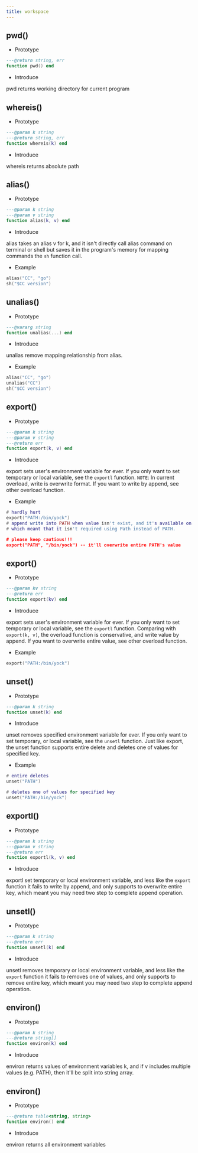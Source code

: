 ```yaml
---
title: workspace
---
```


## pwd()

* Prototype
```lua
---@return string, err
function pwd() end
```

* Introduce

pwd returns working directory for current program

## whereis()

* Prototype
```lua
---@param k string
---@return string, err
function whereis(k) end
```

* Introduce

whereis returns absolute path

## alias()

* Prototype
```lua
---@param k string
---@param v string
function alias(k, v) end
```

* Introduce

alias takes an alias v for k, and it isn't directly call alias command on terminal or shell but saves it in the program's memory for mapping commands the `sh` function call.

* Example
```lua
alias("CC", "go")
sh("$CC version")
```

## unalias()

* Prototype
```lua
---@vararg string
function unalias(...) end
```

* Introduce

unalias remove mapping relationship from alias.

* Example
```lua
alias("CC", "go")
unalias("CC")
sh("$CC version")
```


## export()

* Prototype
```lua
---@param k string
---@param v string
---@return err
function export(k, v) end
```

* Introduce

export sets user's environment variable for ever. If you only want to set temporary or local variable, see the `exportl` function.  `NOTE`: In current overload, write is overwrite format. If you want to write by append, see other overload function.

* Example
```lua
# hardly hurt
export("PATH:/bin/yock")
# append write into PATH when value isn't exist, and it's available on windows,
# which meant that it isn't required using Path instead of PATH.

# please keep cautious!!!
export("PATH", "/bin/yock") -- it'll overwrite entire PATH's value
```

## export()

* Prototype
```lua
---@param kv string
---@return err
function export(kv) end
```

* Introduce

export sets user's environment variable for ever. If you only want to set temporary or local variable, see the `exportl` function.  Comparing with `export(k, v)`, the overload function is conservative, and write value by append. If you want to overwrite entire value, see other overload function.  

* Example
```lua
export("PATH:/bin/yock")
```

## unset()

* Prototype
```lua
---@param k string
function unset(k) end
```

* Introduce

unset removes specified environment variable for ever. If you only want to set temporary, or local variable, see the `unsetl` function.  Just like export, the unset function supports entire delete and deletes one of values for specified key.

* Example
```lua
# entire deletes
unset("PATH")

# deletes one of values for specified key
unset("PATH:/bin/yock")
```

## exportl()

* Prototype
```lua
---@param k string
---@param v string
---@return err
function exportl(k, v) end
```

* Introduce

exportl set temporary or local environment variable, and less like the `export` function it fails to write by append, and only supports to overwrite entire key, which meant you may need two step to complete append operation.

## unsetl()

* Prototype
```lua
---@param k string
---@return err
function unsetl(k) end
```

* Introduce

unsetl removes temporary or local environment variable, and less like the `export` function it fails to removes one of values, and only supports to remove entire key, which meant you may need two step to complete append operation.

## environ()

* Prototype
```lua
---@param k string
---@return string[]
function environ(k) end
```

* Introduce

environ returns values of environment variables k, and if v includes multiple values (e.g. PATH), then it'll be split into string array.

## environ()

* Prototype
```lua
---@return table<string, string>
function environ() end
```

* Introduce

environ returns all environment variables